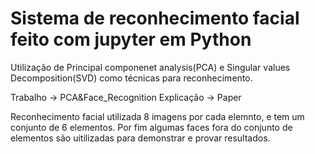 # Sistema de reconhecimento facial feito com jupyter em Python

Utilização de Principal componenet analysis(PCA) e Singular values Decomposition(SVD) como técnicas para reconhecimento.

Trabalho -> PCA&Face_Recognition
Explicação -> Paper

Reconhecimento facial utilizada 8 imagens por cada elemnto, e tem um conjunto de 6 elementos. Por fim algumas faces fora do conjunto de elementos são uitilizadas para demonstrar e provar resultados.
